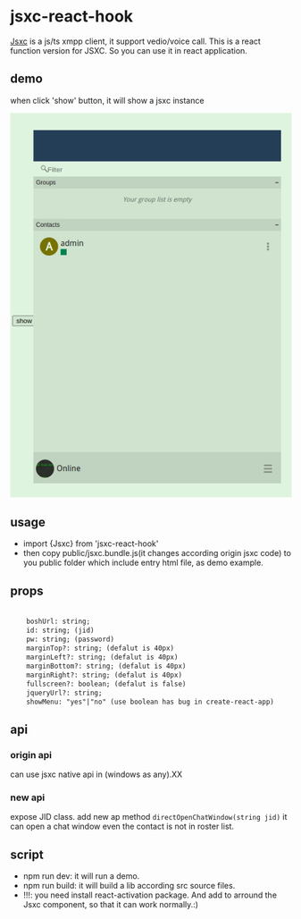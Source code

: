 # jsxc-react-hook
  [Jsxc](https://github.com/jsxc/jsxc) is a js/ts xmpp client, it support vedio/voice call. This is a react function version for JSXC. So you can use it in react application.
## demo
  when click 'show' button, it will show a jsxc instance

  ![](public/demo.png)
## usage
 - import {Jsxc} from 'jsxc-react-hook'
 - then copy public/jsxc.bundle.js(it changes according origin jsxc code) to you public folder which include entry html file, as demo example.

## props
  ```

      boshUrl: string;
      id: string; (jid)
      pw: string; (password)
      marginTop?: string; (defalut is 40px)
      marginLeft?: string; (defalut is 40px)
      marginBottom?: string; (defalut is 40px)
      marginRight?: string; (defalut is 40px)
      fullscreen?: boolean; (defalut is false)
      jqueryUrl?: string;
      showMenu: "yes"|"no" (use boolean has bug in create-react-app)

  ```
## api
### origin api
  can use jsxc native api in (windows as any).XX
### new api
  expose JID class.
  add new ap method
  ``` directOpenChatWindow(string jid) ```
  it can open a chat window even the contact is not in roster list.

## script
- npm run dev: it will run a demo.
- npm run build: it will build a lib according src source files.
- !!!: you need install react-activation package. And add <Keepalvie> to arround the Jsxc component, so that it can work normally.:)

